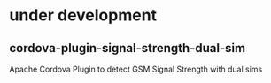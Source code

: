 # under development
## cordova-plugin-signal-strength-dual-sim

Apache Cordova Plugin to detect GSM Signal Strength with dual sims  
